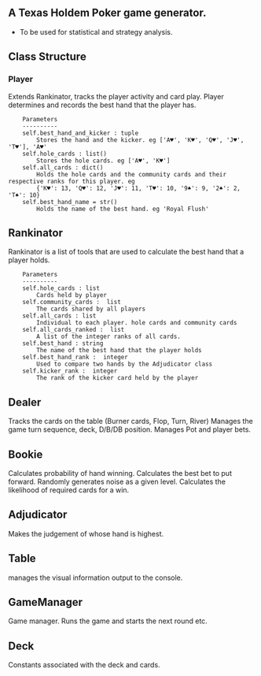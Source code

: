## A Texas Holdem Poker game generator. 
- To be used for statistical and strategy analysis.

## Class Structure

### Player
Extends Rankinator, tracks the player activity and card play.
        Player determines and records the best hand that the player has.

        Parameters
        ----------
        self.best_hand_and_kicker : tuple
            Stores the hand and the kicker. eg ['A♥', 'K♥', 'Q♥', 'J♥', 'T♥'], 'A♥'
        self.hole_cards : list()
            Stores the hole cards. eg ['A♥', 'K♥']
        self.all_cards : dict()
            Holds the hole cards and the community cards and their respective ranks for this player. eg
            {'K♥': 13, 'Q♥': 12, 'J♥': 11, 'T♥': 10, '9♠': 9, '2♠': 2, 'T♠': 10}
        self.best_hand_name = str()
            Holds the name of the best hand. eg 'Royal Flush'

## Rankinator
Rankinator is a list of tools that are used to calculate the best hand that a player holds.

        Parameters
        ----------
        self.hole_cards : list
            Cards held by player
        self.community_cards :  list
            The cards shared by all players
        self.all_cards : list
            Individual to each player. hole cards and community cards
        self.all_cards_ranked :  list
            A list of the integer ranks of all cards.
        self.best_hand : string
            The name of the best hand that the player holds
        self.best_hand_rank :  integer
            Used to compare two hands by the Adjudicator class
        self.kicker_rank :  integer
            The rank of the kicker card held by the player

## Dealer
Tracks the cards on the table (Burner cards, Flop, Turn, River)
Manages the game turn sequence, deck, D/B/DB position.
Manages Pot and player bets.

## Bookie
Calculates probability of hand winning. 
Calculates the best bet to put forward. 
Randomly generates noise as a given level. 
Calculates the likelihood of required cards for a win. 

## Adjudicator
Makes the judgement of whose hand is highest. 

## Table
manages the visual information output to the console.

## GameManager
Game manager. Runs the game and starts the next round etc. 

## Deck 
Constants associated with the deck and cards. 
